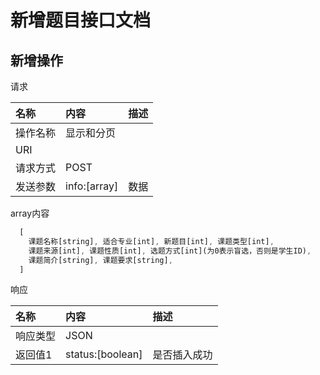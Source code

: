 # 新增题目接口文档
## 新增操作
请求

|  名称 |  内容 | 描述 |
| :------------ | :------------ | :------------ |
|  操作名称 |  显示和分页 |  |
|  URI  |  | |
|  请求方式 | POST | |
|  发送参数 | info:[array] | 数据 |

array内容
```javascript
  [
    课题名称[string], 适合专业[int], 新题目[int], 课题类型[int], 
    课题来源[int], 课题性质[int], 选题方式[int](为0表示盲选，否则是学生ID),
    课题简介[string], 课题要求[string],
  ]
```

响应

|  名称 |  内容 | 描述 |
| :------------ | :------------ | :------------ |
|  响应类型 |  JSON |  |
|  返回值1  | status:[boolean] | 是否插入成功|
